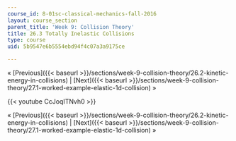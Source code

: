 ```yaml
---
course_id: 8-01sc-classical-mechanics-fall-2016
layout: course_section
parent_title: 'Week 9: Collision Theory'
title: 26.3 Totally Inelastic Collisions
type: course
uid: 5b9547e6b5554ebd94f4c07a3a9175ce

---
```


« [Previous]({{< baseurl >}}/sections/week-9-collision-theory/26.2-kinetic-energy-in-collisions) | [Next]({{< baseurl >}}/sections/week-9-collision-theory/27.1-worked-example-elastic-1d-collision) »

{{< youtube CcJoqITNvh0 >}}

« [Previous]({{< baseurl >}}/sections/week-9-collision-theory/26.2-kinetic-energy-in-collisions) | [Next]({{< baseurl >}}/sections/week-9-collision-theory/27.1-worked-example-elastic-1d-collision) »